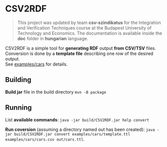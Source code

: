 CSV2RDF
=======
> This project was updated by team **csv-szindikatus** for the Integration and Verification Techniques course at the Budapest University of Technology and Economics. The documentation is available inside the **doc** folder in **hungarian** language.


CSV2RDF is a simple tool for **generating RDF** output **from CSV/TSV** files.<br>
Conversion is done by a **template file** describing one row of the desired output.<br>
See [examples/cars](examples/cars) for details. 

Building
--------

**Build jar** file in the build directory
`mvn -B package`

Running
-------

List **available commands**:
`java -jar build/CSV2RDF.jar help convert`

**Run coversion** (assuming a directory named out has been created):
`java -jar build/CSV2RDF.jar convert examples/cars/template.ttl examples/cars/cars.csv out/cars.ttl`. 
